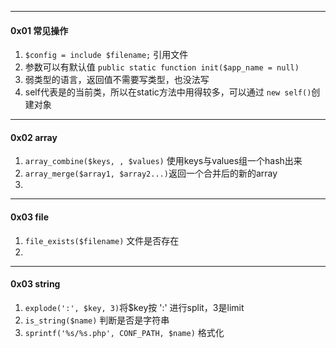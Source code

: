 



-----

#### 0x01 常见操作



1. `$config = include $filename;` 引用文件
2. 参数可以有默认值 `public static function init($app_name = null)`
3. 弱类型的语言，返回值不需要写类型，也没法写
4. self代表是的当前类，所以在static方法中用得较多，可以通过 `new self()`创建对象



---

#### 0x02 array



1. `array_combine($keys, , $values)` 使用keys与values组一个hash出来
2. `array_merge($array1, $array2...)`返回一个合并后的新的array
3. 



-----

#### 0x03 file



1. `file_exists($filename)` 文件是否存在
2. 



---

#### 0x03 string



1. `explode(':', $key, 3)`将$key按 ':' 进行split，3是limit
2. `is_string($name)` 判断是否是字符串
3. `sprintf('%s/%s.php', CONF_PATH, $name)` 格式化

